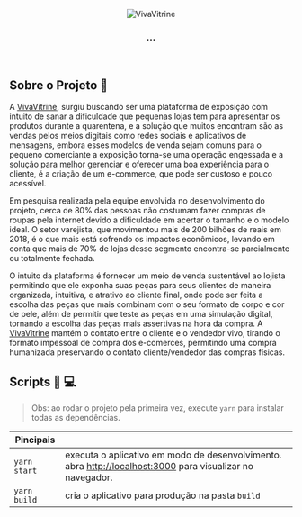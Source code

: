 <p align="center">
  <img src="https://github.com/alantechsafe/megahack-sebrae/blob/develop/src/assets/images/VivaVitrine.png" alt="VivaVitrine" />
</p>

<h3 align="center">
  ...
</h3>

<br>


## Sobre o Projeto :green_book:

A [VivaVitrine](url), surgiu buscando ser uma plataforma de exposição com intuito de sanar a dificuldade que pequenas lojas tem para apresentar os produtos durante a quarentena, e a solução que muitos encontram são as vendas pelos meios digitais como redes sociais e aplicativos de mensagens, embora esses modelos de venda sejam comuns para o pequeno comerciante a exposição torna-se uma operação engessada e a solução para melhor gerenciar e oferecer uma boa experiência para o cliente, é a criação de um e-commerce, que pode ser custoso e pouco acessível.

Em pesquisa realizada pela equipe envolvida no desenvolvimento do projeto, cerca de 80% das pessoas não costumam fazer compras de roupas pela internet devido a dificuldade em acertar o tamanho e o modelo ideal. O setor varejista, que movimentou mais de 200 bilhões de reais em 2018, é o que mais está sofrendo os impactos econômicos, levando em conta que mais de 70% de lojas desse segmento encontra-se parcialmente ou totalmente fechada.

O intuito da plataforma é fornecer um meio de venda sustentável ao lojista permitindo que ele exponha suas peças para seus clientes de maneira organizada, intuitiva, e atrativo ao cliente final, onde pode ser feita a escolha das peças que mais combinam com o seu formato de corpo e cor de pele, além de permitir que teste as peças em uma simulação digital, tornando a escolha das peças mais assertivas na hora da compra. A [VivaVitrine](url) mantém o contato entre o cliente e o vendedor vivo, tirando o formato impessoal de compra dos e-comerces, permitindo uma compra humanizada preservando o contato cliente/vendedor das compras físicas.


## Scripts :pushpin: :computer:

> Obs: ao rodar o projeto pela primeira vez, execute `yarn` para instalar todas as dependências.

|Pincipais ||
|----------|-------------|
|`yarn start`|executa o aplicativo em modo de desenvolvimento. abra [http://localhost:3000](http://localhost:3000) para visualizar no navegador.
|`yarn build`|cria o aplicativo para produção na pasta `build` |
